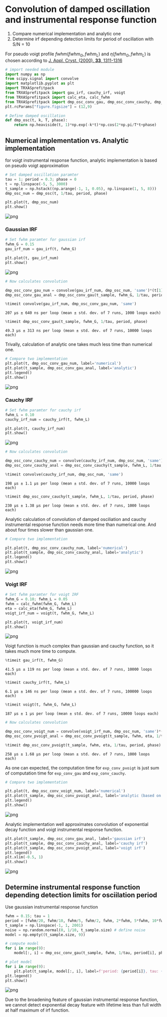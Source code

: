 # Convolution of damped oscillation and instrumental response function

1. Compare numerical implementation and analytic one
2. Determine irf depending detection limits for period of oscillation with S/N = 10

For pseudo voigt profile ${fwhm}({fwhm}_G, {fwhm}_L)$ and $\eta({fwhm}_G, {fwhm}_L)$ is chosen according to
 [J. Appl. Cryst. (2000). **33**, 1311-1316](https://doi.org/10.1107/S0021889800010219)


```python
# import needed module
import numpy as np
from scipy.signal import convolve
import matplotlib.pyplot as plt
import TRXASprefitpack
from TRXASprefitpack import gau_irf, cauchy_irf, voigt
from TRXASprefitpack import calc_eta, calc_fwhm
from TRXASprefitpack import dmp_osc_conv_gau, dmp_osc_conv_cauchy, dmp_osc_conv_pvoigt
plt.rcParams["figure.figsize"] = (12,9)
```


```python
# Define damped oscillation
def dmp_osc(t, k, T, phase):
    return np.heaviside(t, 1)*np.exp(-k*t)*np.cos(2*np.pi/T*t+phase)
```

## Numerical implementation vs. Analytic implementation

for voigt instrumental response function, analytic implementation is based on pseudo voigt approximation


```python
# Set damped oscillation paramter
tau = 1; period = 0.3; phase = 0
t = np.linspace(-5, 5, 3000)
t_sample = np.hstack((np.arange(-1, 1, 0.05), np.linspace(1, 5, 8)))
dmp_osc_num = dmp_osc(t, 1/tau, period, phase)
```


```python
plt.plot(t, dmp_osc_num)
plt.show()
```


    
![png](Dmp_Osc_Conv_IRF_files/Dmp_Osc_Conv_IRF_5_0.png)
    


### Gaussian IRF


```python
# Set fwhm paramter for gaussian irf
fwhm_G = 0.15
gau_irf_num = gau_irf(t, fwhm_G)
```


```python
plt.plot(t, gau_irf_num)
plt.show()
```


    
![png](Dmp_Osc_Conv_IRF_files/Dmp_Osc_Conv_IRF_8_0.png)
    



```python
# Now calculates convolution

dmp_osc_conv_gau_num = convolve(gau_irf_num, dmp_osc_num, 'same')*(t[1]-t[0]) # Numerical
dmp_osc_conv_gau_anal = dmp_osc_conv_gau(t_sample, fwhm_G, 1/tau, period, phase) # analytic
```


```python
%timeit convolve(gau_irf_num, dmp_osc_conv_gau_num, 'same')
```

    207 µs ± 640 ns per loop (mean ± std. dev. of 7 runs, 1000 loops each)
    


```python
%timeit dmp_osc_conv_gau(t_sample, fwhm_G, 1/tau, period, phase)
```

    49.3 µs ± 313 ns per loop (mean ± std. dev. of 7 runs, 10000 loops each)
    

Trivally, calculation of analytic one takes much less time than numerical one.


```python
# Compare two implementation
plt.plot(t, dmp_osc_conv_gau_num, label='numerical')
plt.plot(t_sample, dmp_osc_conv_gau_anal, label='analytic')
plt.legend()
plt.show()
```


    
![png](Dmp_Osc_Conv_IRF_files/Dmp_Osc_Conv_IRF_13_0.png)
    


### Cauchy IRF


```python
# Set fwhm paramter for cauchy irf
fwhm_L = 0.10
cauchy_irf_num = cauchy_irf(t, fwhm_L)
```


```python
plt.plot(t, cauchy_irf_num)
plt.show()
```


    
![png](Dmp_Osc_Conv_IRF_files/Dmp_Osc_Conv_IRF_16_0.png)
    



```python
# Now calculates convolution

dmp_osc_conv_cauchy_num = convolve(cauchy_irf_num, dmp_osc_num, 'same')*(t[1]-t[0]) # Numerical
dmp_osc_conv_cauchy_anal = dmp_osc_conv_cauchy(t_sample, fwhm_L, 1/tau, period, phase) # analytic
```


```python
%timeit convolve(cauchy_irf_num, dmp_osc_num, 'same')
```

    198 µs ± 1.1 µs per loop (mean ± std. dev. of 7 runs, 10000 loops each)
    


```python
%timeit dmp_osc_conv_cauchy(t_sample, fwhm_L, 1/tau, period, phase)
```

    230 µs ± 1.38 µs per loop (mean ± std. dev. of 7 runs, 1000 loops each)
    

Analytic calculation of convolution of damped osciliation and cauchy instrumental response function needs more time than numerical one. And about four times slower than gaussian one.


```python
# Compare two implementation

plt.plot(t, dmp_osc_conv_cauchy_num, label='numerical')
plt.plot(t_sample, dmp_osc_conv_cauchy_anal, label='analytic')
plt.legend()
plt.show()
```


    
![png](Dmp_Osc_Conv_IRF_files/Dmp_Osc_Conv_IRF_21_0.png)
    


### Voigt IRF


```python
# Set fwhm paramter for voigt IRF
fwhm_G = 0.10; fwhm_L = 0.05
fwhm = calc_fwhm(fwhm_G, fwhm_L)
eta = calc_eta(fwhm_G, fwhm_L)
voigt_irf_num = voigt(t, fwhm_G, fwhm_L)
```


```python
plt.plot(t, voigt_irf_num)
plt.show()
```


    
![png](Dmp_Osc_Conv_IRF_files/Dmp_Osc_Conv_IRF_24_0.png)
    


Voigt function is much complex than gaussian and cauchy function, so it takes much more time to compute.


```python
%timeit gau_irf(t, fwhm_G)
```

    41.5 µs ± 119 ns per loop (mean ± std. dev. of 7 runs, 10000 loops each)
    


```python
%timeit cauchy_irf(t, fwhm_L)
```

    6.1 µs ± 146 ns per loop (mean ± std. dev. of 7 runs, 100000 loops each)
    


```python
%timeit voigt(t, fwhm_G, fwhm_L)
```

    187 µs ± 1 µs per loop (mean ± std. dev. of 7 runs, 10000 loops each)
    


```python
# Now calculates convolution

dmp_osc_conv_voigt_num = convolve(voigt_irf_num, dmp_osc_num, 'same')*(t[1]-t[0]) # Numerical
dmp_osc_conv_pvoigt_anal = dmp_osc_conv_pvoigt(t_sample, fwhm, eta, 1/tau, period, phase) # analytic
```


```python
%timeit dmp_osc_conv_pvoigt(t_sample, fwhm, eta, 1/tau, period, phase)
```

    258 µs ± 1.68 µs per loop (mean ± std. dev. of 7 runs, 1000 loops each)
    

As one can expected, the computation time for `exp_conv_pvoigt` is just sum of computation time for `exp_conv_gau` and `exp_conv_cauchy`.


```python
# Compare two implementation

plt.plot(t, dmp_osc_conv_voigt_num, label='numerical')
plt.plot(t_sample, dmp_osc_conv_pvoigt_anal, label='analytic (based on pseudo voigt approx.)')
plt.legend()
plt.show()
```


    
![png](Dmp_Osc_Conv_IRF_files/Dmp_Osc_Conv_IRF_32_0.png)
    


Analytic implementation well approximates convolution of exponential decay function and voigt instrumental response function.


```python
plt.plot(t_sample, dmp_osc_conv_gau_anal, label='gaussian irf')
plt.plot(t_sample, dmp_osc_conv_cauchy_anal, label='cauchy irf')
plt.plot(t_sample, dmp_osc_conv_pvoigt_anal, label='voigt irf')
plt.legend()
plt.xlim(-0.5, 1)
plt.show()
```


    
![png](Dmp_Osc_Conv_IRF_files/Dmp_Osc_Conv_IRF_34_0.png)
    


## Determine instrumental response function depending detection limits for osciilation period

Use gaussian instrumental response function


```python
fwhm = 0.15; tau = 1
period = [fwhm/20, fwhm/10, fwhm/5, fwhm/2, fwhm, 2*fwhm, 5*fwhm, 10*fwhm, 20*fwhm]
t_sample = np.linspace(-1, 1, 2001)
noise = np.random.normal(0, 1/10, t_sample.size) # define noise
model = np.empty((t_sample.size, 9))
```


```python
# compute model
for i in range(9):
    model[:, i] = dmp_osc_conv_gau(t_sample, fwhm, 1/tau, period[i], phase)
```


```python
# plot model
for i in range(9):
    plt.plot(t_sample, model[:, i], label=f'period: {period[i]}, tau: {tau}, fwhm: {fwhm}')
plt.legend()
plt.show()
```


    
![png](Dmp_Osc_Conv_IRF_files/Dmp_Osc_Conv_IRF_38_0.png)
    


Due to the broadening feature of gaussian instrumental response function, we cannot detect exponential decay feature with lifetime less than full width at half maximum of irf function.

